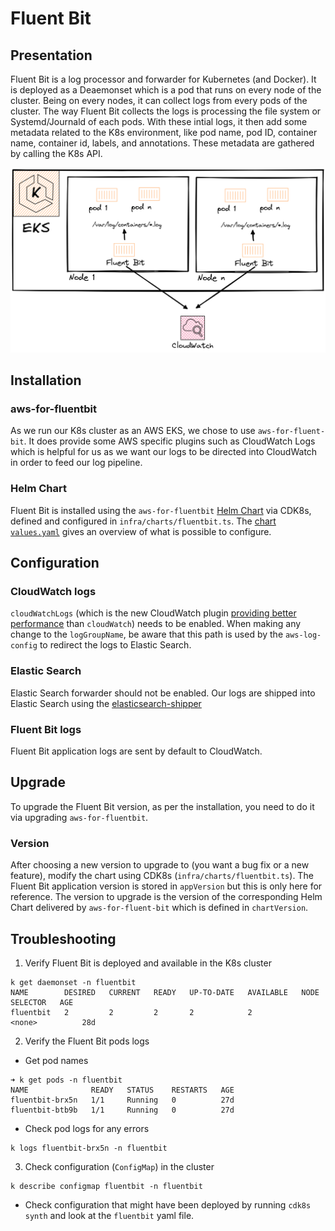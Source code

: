 # Fluent Bit

## Presentation

Fluent Bit is a log processor and forwarder for Kubernetes (and Docker).
It is deployed as a Deaemonset which is a pod that runs on every node of the cluster. Being on every nodes, it can collect logs from every pods of the cluster.
The way Fluent Bit collects the logs is processing the file system or Systemd/Journald of each pods. With these intial logs, it then add some metadata related to the K8s environment, like pod name, pod ID, container name, container id, labels, and annotations. These metadata are gathered by calling the K8s API.

![Fluent Bit in EKS](static/fluentbit_in_eks.png)

## Installation

### aws-for-fluentbit

As we run our K8s cluster as an AWS EKS, we chose to use `aws-for-fluent-bit`. It does provide some AWS specific plugins such as CloudWatch Logs which is helpful for us as we want our logs to be directed into CloudWatch in order to feed our log pipeline.

### Helm Chart

Fluent Bit is installed using the `aws-for-fluentbit` [Helm Chart](https://github.com/aws/eks-charts/tree/master/stable/aws-for-fluent-bit) via CDK8s, defined and configured in `infra/charts/fluentbit.ts`. The [chart `values.yaml`](https://github.com/aws/eks-charts/blob/master/stable/aws-for-fluent-bit/values.yaml) gives an overview of what is possible to configure.

## Configuration

### CloudWatch logs

`cloudWatchLogs` (which is the new CloudWatch plugin [providing better performance](https://github.com/aws/eks-charts/pull/903) than `cloudWatch`) needs to be enabled.
When making any change to the `logGroupName`, be aware that this path is used by the `aws-log-config` to redirect the logs to Elastic Search.

### Elastic Search

Elastic Search forwarder should not be enabled. Our logs are shipped into Elastic Search using the [elasticsearch-shipper](https://github.com/linz/elasticsearch-shipper)

### Fluent Bit logs

Fluent Bit application logs are sent by default to CloudWatch.

## Upgrade

To upgrade the Fluent Bit version, as per the installation, you need to do it via upgrading `aws-for-fluentbit`.

### Version

After choosing a new version to upgrade to (you want a bug fix or a new feature), modify the chart using CDK8s (`infra/charts/fluentbit.ts`).
The Fluent Bit application version is stored in `appVersion` but this is only here for reference. The version to upgrade is the version of the corresponding Helm Chart delivered by `aws-for-fluent-bit` which is defined in `chartVersion`.

## Troubleshooting

1. Verify Fluent Bit is deployed and available in the K8s cluster

```shell
k get daemonset -n fluentbit
NAME        DESIRED   CURRENT   READY   UP-TO-DATE   AVAILABLE   NODE SELECTOR   AGE
fluentbit   2         2         2       2            2           <none>          28d
```

2. Verify the Fluent Bit pods logs

- Get pod names

```shell
➜ k get pods -n fluentbit
NAME              READY   STATUS    RESTARTS   AGE
fluentbit-brx5n   1/1     Running   0          27d
fluentbit-btb9b   1/1     Running   0          27d
```

- Check pod logs for any errors

```shell
k logs fluentbit-brx5n -n fluentbit
```

3. Check configuration (`ConfigMap`) in the cluster

```shell
k describe configmap fluentbit -n fluentbit
```

- Check configuration that might have been deployed by running `cdk8s synth` and look at the `fluentbit` yaml file.
